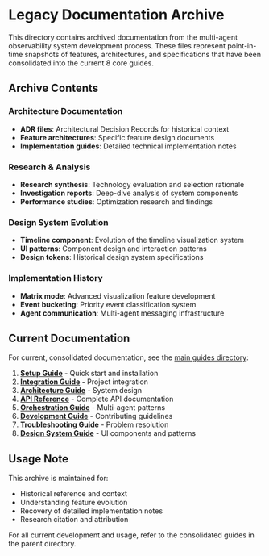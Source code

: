 # Legacy Documentation Archive

This directory contains archived documentation from the multi-agent observability system development process. These files represent point-in-time snapshots of features, architectures, and specifications that have been consolidated into the current 8 core guides.

## Archive Contents

### Architecture Documentation
- **ADR files**: Architectural Decision Records for historical context
- **Feature architectures**: Specific feature design documents
- **Implementation guides**: Detailed technical implementation notes

### Research & Analysis
- **Research synthesis**: Technology evaluation and selection rationale
- **Investigation reports**: Deep-dive analysis of system components
- **Performance studies**: Optimization research and findings

### Design System Evolution
- **Timeline component**: Evolution of the timeline visualization system
- **UI patterns**: Component design and interaction patterns
- **Design tokens**: Historical design system specifications

### Implementation History
- **Matrix mode**: Advanced visualization feature development
- **Event bucketing**: Priority event classification system
- **Agent communication**: Multi-agent messaging infrastructure

## Current Documentation

For current, consolidated documentation, see the [main guides directory](../guides/):

1. **[Setup Guide](../guides/setup-guide.md)** - Quick start and installation
2. **[Integration Guide](../guides/integration-guide.md)** - Project integration
3. **[Architecture Guide](../guides/architecture-guide.md)** - System design
4. **[API Reference](../guides/api-reference.md)** - Complete API documentation
5. **[Orchestration Guide](../guides/orchestration-guide.md)** - Multi-agent patterns
6. **[Development Guide](../guides/development-guide.md)** - Contributing guidelines
7. **[Troubleshooting Guide](../guides/troubleshooting-guide.md)** - Problem resolution
8. **[Design System Guide](../guides/design-system-guide.md)** - UI components and patterns

## Usage Note

This archive is maintained for:
- Historical reference and context
- Understanding feature evolution
- Recovery of detailed implementation notes
- Research citation and attribution

For all current development and usage, refer to the consolidated guides in the parent directory.